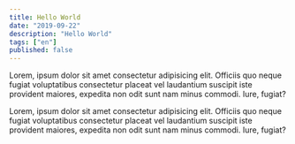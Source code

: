 ```yaml
---
title: Hello World
date: "2019-09-22"
description: "Hello World"
tags: ["en"]
published: false
---
```


Lorem, ipsum dolor sit amet consectetur adipisicing elit. Officiis quo neque fugiat voluptatibus consectetur placeat vel laudantium suscipit iste provident maiores, expedita non odit sunt nam minus commodi. Iure, fugiat?

Lorem, ipsum dolor sit amet consectetur adipisicing elit. Officiis quo neque fugiat voluptatibus consectetur placeat vel laudantium suscipit iste provident maiores, expedita non odit sunt nam minus commodi. Iure, fugiat?